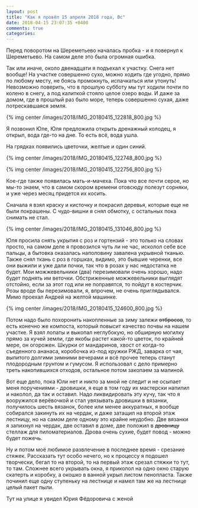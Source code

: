 ```yaml
---
layout: post
title: "Как я провёл 15 апреля 2018 года, Вс"
date: 2018-04-15 23:07:35 +0400
comments: true
categories: 
---
```



Перед поворотом на Шереметьево началась пробка - и я повернул к Шереметьево. На самом деле это была огромная ошибка.


Так или иначе, около двенадцати я подъехал к участку. Снега нет вообще! На участке совершенно сухо, можно ходить где угодно, прямо по любому месту, не боясь промокнуть, испачкаться или утонуть! Невозможно поверить, что в прошлую субботу мы тут ходили почти по колено в снегу, а под калиткой стояло целое озеро воды. И даже за домом, где в прошлый раз было море, теперь совершенно сухая, даже потрескавшаяся земля.

{% img center /images/2018/IMG_20180415_122818_800.jpg %}

Я позвонил Юле, Юля предложила открыть дренажный колодец, я открыл, вода где-то на дне. То есть всё, вода ушла. 

На грядках появились цветочки, желтые и один синий.

{% img center /images/2018/IMG_20180415_122748_800.jpg %}

{% img center /images/2018/IMG_20180415_122756_800.jpg %}

Кое-где также появилась мать-и-мачеха. Пока что все почти серое, но мы-то знаем, что в самом скором времени отовсюду полезут сорняки, и уже через месяц придется их косить.

Сначала я взял краску и кисточку и покрасил деревья, которые еще не были покрашены. С чудо-вишни я снял обмотку, с остальных пока снимать не стал. 

{% img center /images/2018/IMG_20180415_131046_800.jpg %}

Юля просила снять укрытия с роз и гортензий - это только на словах просто, на самом деле я провозился чуть ли не час, исколол себе все пальцы, а бытовка оказалась наполовину завалена укрывной тканью. Также снял ткань с роз в горшках, видимо, это бывшие черенки, все они выжили и уже дали почки, так что в розах у нас недостатка не будет. Мои можжевельники (два) перезимовали очень хорошо, надо будет поднять им веточки. Обстриженные можжевельники выглядят отстойно, если за этот год или не поправятся, то пойдут в костерчик. Розы вроде бы перезимовали, я, впрочем, не очень приглядывался. Мимо проехал Андрей на желтой машинке.

{% img center /images/2018/IMG_20180415_124600_800.jpg %}

Потом надо было похоронить накопленные за зиму залежи ~~отбросов~~, то есть конечно же компоста, который повысит качество почвы на нашем участке. Я взял лопаты и выкопал неглубокую, но обширную могилку прямо за кучей земли, где якобы растет какой-то цветок, по крайней мере, он огорожен. Шкурки от мандаринов, хвост от когда-то съеденного ананаса, коробочка из-под кружки РЖД, заварка от чая, выпитого долгими зимними вечерами и всё прочее теперь станут плодородным грунтом и гумусом. Я использовал с дело примерно треть накопившихся отходов, остальное потом закопаем за малиной.

Вот еще дело, пока Юли нет и никто за мной не следит и не осыпает меня поручениями - дровишки, я еще в том году их мастерски напилил и наколол, да так и оставил. Надо ликвидировать эту кучу, так что я вооружился верёвочкой и стал увязывать дровишки в вязанки, получилось шесть вязанок, более или менее аккуратных, я вообще собирался закинуть их на чердак, и даже затащил на второй этаж лестницу, но на самом деле одному это крайне неудобно. Две вязанки я запихнул на чердак, две оставил в доме, две положил в ~~дровницу~~ стеллаж для пиломатериалов. Дрова очень сухие, будет повод - можно будет пожечь.

Ну и потом моё любимое развлечение в последнее время - срезание стяжек. Рассказать тут особо нечего, но к процессу я подошел творчески, бегал то на второй, то на первый этаж срезал стяжки то тут, то там. Сложнее всего укрывать окна, я приколол на одно окно старую скатерть и коробку, а окошко в ванной укрыл листом пенопласта. Также починил еще одну ступеньку на лестнице и намел там же на лестнице целый пакет пыли.

Тут на улице я увидел Юрия Фёдоровича с женой